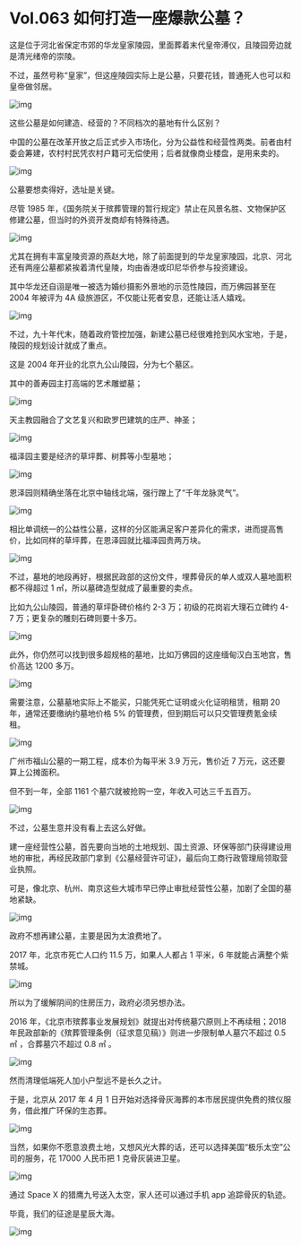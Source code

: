 # Vol.063 如何打造一座爆款公墓？

这是位于河北省保定市郊的华龙皇家陵园，里面葬着末代皇帝溥仪，且陵园旁边就是清光绪帝的崇陵。



不过，虽然号称“皇家”，但这座陵园实际上是公墓，只要花钱，普通死人也可以和皇帝做邻居。



![img](https://mmbiz.qpic.cn/mmbiz_png/U6yRaDu1NaYO6P6lGBBtXN6fq1NlgIS8tBicLuW0e3t9jDlRafMaU3vgzq6Nq4SIeYicUicsn570dqBhpcuA2tGzQ/640?wx_fmt=png&tp=webp&wxfrom=5&wx_lazy=1&wx_co=1)





这些公墓是如何建造、经营的？不同档次的墓地有什么区别？



中国的公墓在改革开放之后正式步入市场化，分为公益性和经营性两类。前者由村委会筹建，农村村民凭农村户籍可无偿使用；后者就像商业楼盘，是用来卖的。



![img](https://mmbiz.qpic.cn/mmbiz_gif/U6yRaDu1NaYO6P6lGBBtXN6fq1NlgIS87w3eZQicwAexYv0SAEmtVEfk2W2PfvYibpDIM2dPjzoUtdPtO1tYC5Jw/640?wx_fmt=gif&tp=webp&wxfrom=5&wx_lazy=1)



公墓要想卖得好，选址是关键。



尽管 1985 年，《国务院关于殡葬管理的暂行规定》禁止在风景名胜、文物保护区修建公墓，但当时的外资开发商却有特殊待遇。



![img](https://mmbiz.qpic.cn/mmbiz_gif/U6yRaDu1NaYO6P6lGBBtXN6fq1NlgIS8TByr0Lic7spCvbeyiboWZ2ib5ytNdQVcYicibMx9iah8SkgHFSu6v0tbRHeQ/640?wx_fmt=gif&tp=webp&wxfrom=5&wx_lazy=1)



尤其在拥有丰富皇陵资源的燕赵大地，除了前面提到的华龙皇家陵园，北京、河北还有两座公墓都紧挨着清代皇陵，均由香港或印尼华侨参与投资建设。



其中华龙还自诩是唯一被选为婚纱摄影外景地的示范性陵园，而万佛园甚至在 2004 年被评为 4A 级旅游区，不仅能让死者安息，还能让活人嬉戏。



![img](https://mmbiz.qpic.cn/mmbiz_gif/U6yRaDu1NaYO6P6lGBBtXN6fq1NlgIS8ZlURN1djwao7iaMVeb2lLYiaibhARgCAicib3uXxKIjYSFYqOlyFyXwKnYw/640?wx_fmt=gif&tp=webp&wxfrom=5&wx_lazy=1)



不过，九十年代末，随着政府管控加强，新建公墓已经很难抢到风水宝地，于是，陵园的规划设计就成了重点。



这是 2004 年开业的北京九公山陵园，分为七个墓区。



其中的善寿园主打高端的艺术雕塑墓；





![img](https://mmbiz.qpic.cn/mmbiz_png/U6yRaDu1NaYO6P6lGBBtXN6fq1NlgIS8SudXtzJU6j0TdxgJQbq8qY4kgNhM1gKthD8icuDavWm7Yjblq2TVc7Q/640?wx_fmt=png&tp=webp&wxfrom=5&wx_lazy=1&wx_co=1)



天主教园融合了文艺复兴和欧罗巴建筑的庄严、神圣；





![img](https://mmbiz.qpic.cn/mmbiz_png/U6yRaDu1NaYO6P6lGBBtXN6fq1NlgIS8UHwrC5ctft4rZFESzp2jIu27wIunFAulj8wvjhIoVKscPznIIdtEYw/640?wx_fmt=png&tp=webp&wxfrom=5&wx_lazy=1&wx_co=1)



福泽园主要是经济的草坪葬、树葬等小型墓地；





![img](https://mmbiz.qpic.cn/mmbiz_png/U6yRaDu1NaYO6P6lGBBtXN6fq1NlgIS8NiaFm4Fowf7QqEvSWoEdvO03pxHPiac7nqOtIwIg4xcibHMNPu7qDwVTw/640?wx_fmt=png&tp=webp&wxfrom=5&wx_lazy=1&wx_co=1)



恩泽园则精确坐落在北京中轴线北端，强行蹭上了“千年龙脉灵气”。



![img](https://mmbiz.qpic.cn/mmbiz_png/U6yRaDu1NaYO6P6lGBBtXN6fq1NlgIS8IT3ZVNrdp1zlhbzSic8CjuTy7ElRMuDIG4ibic8P2sjicMNjHYzPrWGicQQ/640?wx_fmt=png&tp=webp&wxfrom=5&wx_lazy=1&wx_co=1)



相比单调统一的公益性公墓，这样的分区能满足客户差异化的需求，进而提高售价，比如同样的草坪葬，在恩泽园就比福泽园贵两万块。



![img](https://mmbiz.qpic.cn/mmbiz_png/U6yRaDu1NaYO6P6lGBBtXN6fq1NlgIS8lUOUZyhDk4yEJzb8XgB8DEAFDpvuKffqYHlmanrmd81TNjOEJtJlbw/640?wx_fmt=png&tp=webp&wxfrom=5&wx_lazy=1&wx_co=1)



不过，墓地的地段再好，根据民政部的这份文件，埋葬骨灰的单人或双人墓地面积都不得超过 1 ㎡，所以墓碑造型就成了最重要的卖点。



比如九公山陵园，普通的草坪卧碑价格约 2-3 万；初级的花岗岩大理石立碑约 4-7 万；更复杂的雕刻石碑则要十多万。



![img](https://mmbiz.qpic.cn/mmbiz_gif/U6yRaDu1NaYO6P6lGBBtXN6fq1NlgIS8ouxicjIExAoUNQ5R3mC8kOUzD3HrWCvU4Gad4IOSf8K2WDllDBMl25g/640?wx_fmt=gif&tp=webp&wxfrom=5&wx_lazy=1)



此外，你仍然可以找到很多超规格的墓地，比如万佛园的这座缅甸汉白玉地宫，售价高达 1200 多万。



![img](https://mmbiz.qpic.cn/mmbiz_gif/U6yRaDu1NaYO6P6lGBBtXN6fq1NlgIS8dHWO8CyrbzF2H1O6jcd87BibhUe6hOarlhQaiamKdOadoz20qKqD2Iwg/640?wx_fmt=gif&tp=webp&wxfrom=5&wx_lazy=1)



需要注意，公墓墓地实际上不能买，只能凭死亡证明或火化证明租赁，租期 20 年，通常还要缴纳约墓地价格 5% 的管理费，但到期后可以只交管理费氪金续租。



![img](https://mmbiz.qpic.cn/mmbiz_gif/U6yRaDu1NaYO6P6lGBBtXN6fq1NlgIS8zyLM7Hlr2m7AYvVrLicdGGsA6Vfe6nNWJujXev50sWVee5FciaMRONOQ/640?wx_fmt=gif&tp=webp&wxfrom=5&wx_lazy=1)



广州市福山公墓的一期工程，成本价为每平米 3.9 万元，售价近 7 万元，这还要算上公摊面积。





但不到一年，全部 1161 个墓穴就被抢购一空，年收入可达三千五百万。



![img](https://mmbiz.qpic.cn/mmbiz_gif/U6yRaDu1NaYO6P6lGBBtXN6fq1NlgIS8fxzdSETaic6G9LPNUzYLYB1FxSnALZnTwIia6YeAOoQ5jia7TaDsn2QGg/640?wx_fmt=gif&tp=webp&wxfrom=5&wx_lazy=1)



不过，公墓生意并没有看上去这么好做。





建一座经营性公墓，首先要向当地的土地规划、国土资源、环保等部门获得建设用地的审批，再经民政部门拿到《公墓经营许可证》，最后向工商行政管理局领取营业执照。



可是，像北京、杭州、南京这些大城市早已停止审批经营性公墓，加剧了全国的墓地紧缺。



![img](https://mmbiz.qpic.cn/mmbiz_gif/U6yRaDu1NaYO6P6lGBBtXN6fq1NlgIS8gV8h0SJDsyuyY1PoQLN8wtkz2UkSIKAzoyKpWhbic4ayR9d5txI8KRA/640?wx_fmt=gif&tp=webp&wxfrom=5&wx_lazy=1)



政府不想再建公墓，主要是因为太浪费地了。



2017 年，北京市死亡人口约 11.5 万，如果人人都占 1 平米，6 年就能占满整个紫禁城。



![img](https://mmbiz.qpic.cn/mmbiz_gif/U6yRaDu1NaYO6P6lGBBtXN6fq1NlgIS8iceW44F9icgSShT1hHyCtibcHibknXnkAgaP01lJkY930va0qdGJ3IxQhg/640?wx_fmt=gif&tp=webp&wxfrom=5&wx_lazy=1)



所以为了缓解阴间的住房压力，政府必须另想办法。



2016 年，《北京市殡葬事业发展规划》就提出对传统墓穴原则上不再续租；2018 年民政部新的《殡葬管理条例（征求意见稿）》则进一步限制单人墓穴不超过 0.5㎡ ，合葬墓穴不超过 0.8 ㎡ 。



![img](https://mmbiz.qpic.cn/mmbiz_gif/U6yRaDu1NaYO6P6lGBBtXN6fq1NlgIS8VOqUV9Kd2xBfCz7Gdhs3HEEj6uqh5vf7T6CKAmTT1NeHmwrrebVQaA/640?wx_fmt=gif&tp=webp&wxfrom=5&wx_lazy=1)



然而清理低端死人加小户型远不是长久之计。



于是，北京从 2017 年 4 月 1 日开始对选择骨灰海葬的本市居民提供免费的殡仪服务，借此推广环保的生态葬。



![img](https://mmbiz.qpic.cn/mmbiz_gif/U6yRaDu1NaYO6P6lGBBtXN6fq1NlgIS8zyJkenh416rRvPOJIecoOaNL96OKMLUVBgPMpj8da0KjKcYXia3MZHw/640?wx_fmt=gif&tp=webp&wxfrom=5&wx_lazy=1)



当然，如果你不愿意浪费土地，又想风光大葬的话，还可以选择美国“极乐太空”公司的服务，花 17000 人民币把 1 克骨灰装进卫星。



![img](https://mmbiz.qpic.cn/mmbiz_gif/U6yRaDu1NaYO6P6lGBBtXN6fq1NlgIS8Koa14B0aQVLDG7N64UwOnIYGZkkepoXJ6hncDnUUmeXHiaqtn0DSD1A/640?wx_fmt=gif&tp=webp&wxfrom=5&wx_lazy=1)



通过 Space X 的猎鹰九号送入太空，家人还可以通过手机 app 追踪骨灰的轨迹。



毕竟，我们的征途是星辰大海。



![img](https://mmbiz.qpic.cn/mmbiz_gif/U6yRaDu1NaYO6P6lGBBtXN6fq1NlgIS8sj18YzwIg1aqmfUztybesTU8Zeic0wDhXYs941sLYd7JqjW982jIryg/640?wx_fmt=gif&tp=webp&wxfrom=5&wx_lazy=1)